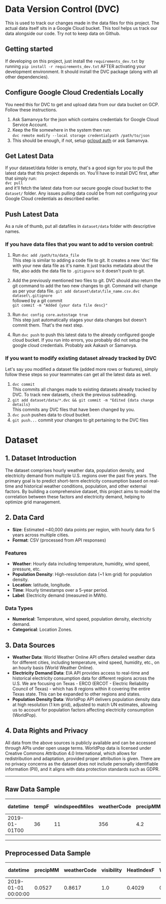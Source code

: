 # Data Version Control (DVC)

This is used to track our changes made in the data files for this project. The actual data itself sits in a Google Cloud bucket. This tool helps us track our data alongside our code. Try not to keep data on Github.

## Getting started
If developing on this project, just install the `requirements_dev.txt` by running `pip install -r requirements_dev.txt` AFTER activating your development environment. It should install the DVC package (along with all other dependencies).

## Configure Google Cloud Credentials Locally
You need this for DVC to get and upload data from our data bucket on GCP. Follow these instructions. <br>
1. Ask Samanvya for the json which contains credentials for Google Cloud Service Account.
2. Keep the file somewhere in the system then run: <br>
`dvc remote modify --local storage credentialpath /path/to/json`
3. This should be enough, if not, setup [gcloud auth](https://cloud.google.com/sdk/docs/initializing) or ask Samanvya.

## Get Latest Data
If your dataset/data folder is empty, that's a good sign for you to pull the latest data that this project depends on. You'll have to install DVC first, after that simply run:<br>
`dvc pull` <br> and it'll fetch the latest data from our secure google cloud bucket to the `dataset/` folder. Any issues pulling data could be from not configuring your Google Cloud credentials as described earlier.

## Push Latest Data
As a rule of thumb, put all datafiles in `dataset/data` folder with descriptive names. 
### If you have data files that you want to add to version control:
1. Run `dvc add /path/to/data_file`
<br>This step is similar to adding a code file to git. It creates a new 'dvc' file with your new data file as it's name. It just tracks metadata about the file, also adds the data file to `.gitignore` so it doesn't push to git. 

2. Add the previously mentioned two files to git. DVC should also return the git command to add the two new changes to git. Command will change as per your data file.
`git add dataset\data\file_name.csv.dvc dataset\.gitignore` <br> followed by a git commit <br>
`git commit -m "Added {your data file desc}"`

3. Run `dvc config core.autostage true`
<br> This step just automatically stages your data changes but doesn't commit them. That's the next step.

3. Run `dvc push` to push this latest data to the already configured google cloud bucket. If you run into errors, you probably did not setup the google cloud credentials. Probably ask Aakash or Samanvya.

### If you want to modify existing dataset already tracked by DVC

Let's say you modified a dataset file (added more rows or features), simply follow these steps so your teammates can get all the latest data as well.

1. `dvc commit` <br> This commits all changes made to existing datasets already tracked by DVC. To track new datasets, check the previous subheading.
2. `git add dataset/data/*.dvc && git commit -m "Edited {data change details}` <br> This commits any DVC files that have been changed by you.
3. `dvc push` pushes data to cloud bucket.
4. `git push...` commit your changes to git pertaining to the DVC files


# Dataset 

## 1. Dataset Introduction

The dataset comprises hourly weather data, population density, and electricity demand from multiple U.S. regions over the past five years. The primary goal is to predict short-term electricity consumption based on real-time and historical weather conditions, population, and other external factors. By building a comprehensive dataset, this project aims to model the correlation between these factors and electricity demand, helping to optimize grid management.

## 2. Data Card

- **Size**: Estimated ~40,000 data points per region, with hourly data for 5 years across multiple cities.
- **Format**: CSV (processed from API responses)

### Features
- **Weather**: Hourly data including temperature, humidity, wind speed, pressure, etc.
- **Population Density**: High-resolution data (~1 km grid) for population density.
- **Location**: latitude, longitude.
- **Time**: Hourly timestamps over a 5-year period.
- **Label**: Electricity demand (measured in MWh).

### Data Types
- **Numerical**: Temperature, wind speed, population density, electricity demand.
- **Categorical**: Location Zones.

## 3. Data Sources

- **Weather Data**: World Weather Online API offers detailed weather data for different cities, including temperature, wind speed, humidity, etc., on an hourly basis (World Weather Online).
- **Electricity Demand Data**: EIA API provides access to real-time and historical electricity consumption data for different regions across the U.S. We are focusing on Texas - ERCO (ERCOT - Electric Reliability Council of Texas) - which has 8 regions within it covering the entire Texas state. This can be expanded to other regions and states.
- **Population Density Data**: WorldPop API delivers population density data at high resolution (1 km grid), adjusted to match UN estimates, allowing us to account for population factors affecting electricity consumption (WorldPop).

## 4. Data Rights and Privacy

All data from the above sources is publicly available and can be accessed through APIs under open usage terms. WorldPop data is licensed under Creative Commons Attribution 4.0 International, which allows for redistribution and adaptation, provided proper attribution is given. There are no privacy concerns as the dataset does not include personally identifiable information (PII), and it aligns with data protection standards such as GDPR.

---

## Raw Data Sample
| datetime         | tempF | windspeedMiles | weatherCode | precipMM | precipInches | humidity | visibility | visibilityMiles | pressure | pressureInches | cloudcover | HeatIndexC | HeatIndexF | DewPointC | DewPointF | WindChillC | WindChillF | WindGustMiles | WindGustKmph | FeelsLikeC | FeelsLikeF | uvIndex | subba-name     | value | value-units    | zone |
|------------------|-------|----------------|-------------|----------|--------------|----------|------------|-----------------|----------|----------------|------------|------------|------------|-----------|-----------|------------|------------|----------------|--------------|------------|------------|---------|----------------|-------|----------------|------|
| 2019-01-01T00    | 36    | 11             | 356         | 4.2      | 0.2          | 89       | 5          | 3               | 1014     | 30             | 100        | 2          | 36         | 2         | 35        | -2         | 29         | 28             | 44           | -2         | 29         | 1       | ISNE - Maine   | 1509  | megawatthours  | 4001 |

---

## Preprocessed Data Sample
| datetime            | precipMM            | weatherCode   | visibility | HeatIndexF     | WindChillF     | windspeedMiles | FeelsLikeF | tempF_rolling_mean | windspeedMiles_rolling_mean | humidity_rolling_mean | value          | pressure | pressureInches | cloudcover | uvIndex | tempF_rolling_std | windspeedMiles_rolling_std | humidity_rolling_std | tempF_lag_2       | windspeedMiles_lag_2 | humidity_lag_2      | tempF_lag_4      | windspeedMiles_lag_4 | humidity_lag_4       | tempF_lag_6      | windspeedMiles_lag_6 | humidity_lag_6     | month_sin  | month_cos  | subba-name          | zone |
|---------------------|---------------------|---------------|------------|----------------|----------------|----------------|------------|--------------------|-----------------------------|-----------------------|-----------------|----------|----------------|------------|---------|-------------------|---------------------------|----------------------|-------------------|-----------------------|----------------------|------------------|-----------------------|----------------------|------------------|-----------------------|-------------------|-------------|-------------|----------------------|------|
| 2019-01-01 00:00:00 | 0.0527              | 0.8617        | 1.0        | 0.4029         | 0.4575         | 0.2            | 0.4375     | 0.4226             | 0.3270                      | 0.9229                | 0.0520          | 0.5616   | 0.5            | 1.0        | 0.0     | 0.1419            | 0.0898                    | 0.1097               | 0.4773            | 0.2                   | 0.9583               | 0.4621           | 0.25                  | 0.9167               | 0.4167           | 0.275                 | 0.8854           | 0.75        | 0.9330      | ISNE - New Hampshire | 4002 |